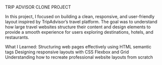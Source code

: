 TRIP ADVISOR CLONE PROJECT 

In this project, I focused on building a clean, responsive, and user-friendly layout inspired by TripAdvisor’s travel platform. The goal was to understand how large travel websites structure their content and design elements to provide a smooth experience for users exploring destinations, hotels, and restaurants.

What I Learned:
Structuring web pages effectively using HTML semantic tags
Designing responsive layouts with CSS Flexbox and Grid
Understanding how to recreate professional website layouts from scratch
